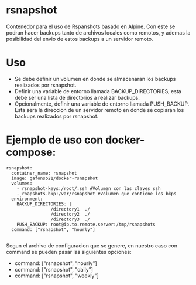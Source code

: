 # rsnapshot

Contenedor para el uso de Rspanshots basado en Alpine. Con este se podran hacer backups tanto de archivos locales como remotos, y ademas la posibilidad del envio de estos backups a un servidor remoto.

# Uso

* Se debe definir un volumen en donde se almacenaran los backups realizados por rsnapshot.
* Definir una variable de entorno llamada BACKUP_DIRECTORIES, esta debe ser una lista de directorios a realizar backups.
* Opcionalmente, definir una variable de entorno llamada PUSH_BACKUP. Esta sera la direccion de un servidor remoto en donde se copiaran los backups realizados por rsnapshot.

# Ejemplo de uso con docker-compose:

```
rsnapshot:
  container_name: rsnapshot
  image: gafonso21/docker-rsnapshot
  volumes:
    - rsnapshot-keys:/root/.ssh #Volumen con las claves ssh
    - rnapshots-bkp:/var/rsnapshot #Volumen que contiene los bkps
  environment:
    BACKUP_DIRECTORIES: |
                 /directory1  ./
                 /directory2  ./
                 /directory3  ./
    PUSH_BACKUP: root@ip.to.remote.server:/tmp/rsnapshots
  command: ["rsnapshot", "hourly"]
  
```  
  
  Segun el archivo de configuracion que se genere, en nuestro caso con command se pueden pasar las siguientes opciones:
  * command: ["rsnapshot", "hourly"]
  * command: ["rsnapshot", "daily"]
  * command: ["rsnapshot", "weekly"]
